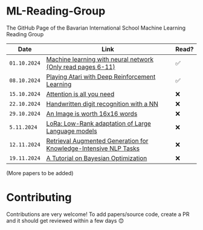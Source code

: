 # ML-Reading-Group
The GitHub Page of the Bavarian International School Machine Learning Reading Group

| Date         | Link                                                                                                                                 | Read? |
| ------------ | ------------------------------------------------------------------------------------------------------------------------------------ | ----- |
| `01.10.2024` | [Machine learning with neural network (Only read pages 6-11)](https://arxiv.org/pdf/1901.05639)                                      | ✅   |
| `08.10.2024` | [Playing Atari with Deep Reinforcement Learning](https://arxiv.org/pdf/1312.5602)                                                    | ✅   |
| `15.10.2024` | [Attention is all you need](https://arxiv.org/pdf/1706.03762)                                                                        | ❌   |
| `22.10.2024` | [Handwritten digit recognition with a NN](https://proceedings.neurips.cc/paper/1989/file/53c3bce66e43be4f209556518c2fcb54-Paper.pdf) | ❌   |
| `29.10.2024` | [An Image is worth 16x16 words](https://arxiv.org/abs/2010.11929)                                                                    | ❌   |
| `5.11.2024`  | [LoRa: Low-Rank adaptation of Large Language models](https://arxiv.org/pdf/2106.09685)                                               | ❌   |
| `12.11.2024` | [Retrieval Augmented Generation for Knowledge-Intensive NLP Tasks](https://arxiv.org/pdf/2005.11401)                                 | ❌   |
| `19.11.2024` | [A Tutorial on Bayesian Optimization](https://arxiv.org/pdf/1807.02811)                                                              | ❌   |

(More papers to be added)

# Contributing
Contributions are very welcome!
To add papers/source code, create a PR and it should get reviewed within a few days 😊
